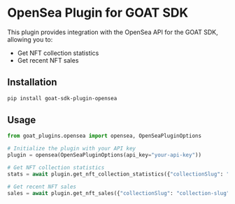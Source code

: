 # OpenSea Plugin for GOAT SDK

This plugin provides integration with the OpenSea API for the GOAT SDK, allowing you to:
- Get NFT collection statistics
- Get recent NFT sales

## Installation

```bash
pip install goat-sdk-plugin-opensea
```

## Usage

```python
from goat_plugins.opensea import opensea, OpenSeaPluginOptions

# Initialize the plugin with your API key
plugin = opensea(OpenSeaPluginOptions(api_key="your-api-key"))

# Get NFT collection statistics
stats = await plugin.get_nft_collection_statistics({"collectionSlug": "collection-slug"})

# Get recent NFT sales
sales = await plugin.get_nft_sales({"collectionSlug": "collection-slug"})
```
